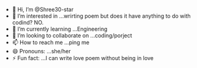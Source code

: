 - 👋 Hi, I’m @Shree30-star
- 👀 I’m interested in ...wrirting poem but does it have anything to do with codind? NO.
- 🌱 I’m currently learning ...Engineering
- 💞️ I’m looking to collaborate on ...coding/porject
- 📫 How to reach me ...ping me 
- 😄 Pronouns: ...she/her
- ⚡ Fun fact: ...I can write love poem without being in love

<!---
Shree30-star/Shree30-star is a ✨ special ✨ repository because its `README.md` (this file) appears on your GitHub profile.
You can click the Preview link to take a look at your changes.
--->
